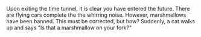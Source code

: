 Upon exiting the time tunnel, it is clear you have entered the future.
There are flying cars complete the the whirring noise.
However, marshmellows have been banned.
This must be corrected, but how?
Suddenly, a cat walks up and says "Is that a marshmallow on your fork?"